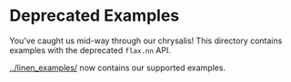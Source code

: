# Deprecated Examples

You've caught us mid-way through our chrysalis! This directory
contains examples with the deprecated `flax.nn` API.

[../linen_examples/](linen_examples) now contains our supported examples.